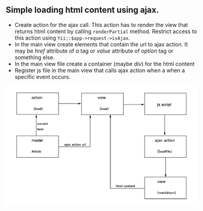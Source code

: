 ## Simple loading html content using ajax.

* Create action for the ajax call. This action has to render the view that returns html content by calling `renderPartial` method. Restrict access to this action using `Yii::$app->request->isAjax`.
* In the main view create elements that contain the url to ajax action. It may be *href* attribute of *a* tag or *value* attribute of *option* tag or something else.
* In the main view file create a container (maybe *div*) for the html content
* Register js file in the main view that calls ajax action when a when a specific event occurs.

![Schema](../web/img/SchemaLoad.gif)
